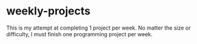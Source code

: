 # weekly-projects
This is my attempt at completing 1 project per week. No matter the size or difficulty, I must finish one programming project per week.
